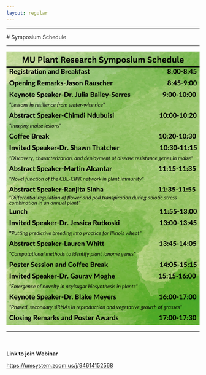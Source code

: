 ```yaml
---
layout: regular
---
```


<hr style="clear: both;" />
# Symposium Schedule
<hr style="clear: both;" />
<img src="/img/2023_SymposiumSchedule-2242023_final.png" style="max-width:100%"/>
<hr style="clear: both;" />

<br /><br />
**Link to join Webinar**
<br />
<p><a href="https://umsystem.zoom.us/j/94614152568">https://umsystem.zoom.us/j/94614152568</a></p>
<br />

